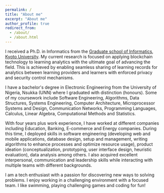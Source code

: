 ```yaml
---
permalink: /
title: "About me"
excerpt: "About me"
author_profile: true
redirect_from: 
  - /about/
  - /about.html
---
```


I received a Ph.D. in Informatics from the [Graduate school of Informatics, Kyoto University](https://www.i.kyoto-u.ac.jp/en/). My current research is focused on applying blockchain technology to learning analytics with the ultimate goal of advancing the field. This is achieved by enabling seamless sharing of learning records for analytics between learning providers and learners with enforced privacy and security control mechanisms.


I have a bachelor's degree in Electronic Engineering from the University of Nigeria, Nsukka (UNN) where I graduated with distinction (honours). Some of my coursework include Software Engineering, Algorithms, Data Structures, Systems Engineering, Computer Architecture, Microprocessor Systems and Design, Communication Networks, Programming Languages, Calculus, Linear Algebra, Computational Methods and Statistics.


With four years plus work experience, I have worked at different companies including Education, Banking, E-commerce and Energy companies. During this time, I deployed skills in software engineering (developing web and mobile applications, database design, setup and management, writing algorithms to enhance processes and optimize resource usage), product ideation (conceptualization, prototyping, user interface design, heuristic evaluation), data analysis among others. I also acquired excellent interpersonal, communication and leadership skills while interacting with multiple teams with different backgrounds.


I am a tech enthusiast with a passion for discovering new ways to solving problems. I enjoy working in a challenging environment with a focused team. I like swimming, playing challenging games and coding for fun!